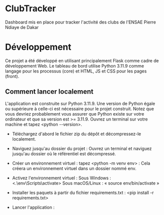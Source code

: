 # ClubTracker

Dashboard mis en place pour tracker l'activité des clubs de l'ENSAE Pierre Ndiaye de Dakar

# Développement
Ce projet a été développé en utilisant principalement Flask comme cadre de développement Web. Le tableau de bord utilise Python 3.11.9 comme langage pour les processus (core) et HTML, JS et CSS pour les pages (front).

## Comment lancer localement
L'application est construite sur Python 3.11.9. Une version de Python égale ou supérieure à celle-ci est nécessaire pour le projet construit. Notez que vous devriez probablement vous assurer que Python existe sur votre ordinateur et que sa version est >= 3.11.9.
Ouvrez un terminal sur votre machine et tapez <python --version>.

- Téléchargez d'abord le fichier zip du dépôt et décompressez-le localement.
- Naviguez jusqu'au dossier du projet : Ouvrez un terminal et naviguez jusqu'au dossier où le référentiel est décompressé.
- Créer un environnement virtuel : tapez <python -m venv env> : Cela créera un environnement virtuel dans un dossier nommé env.
- Activez l'environnement virtuel : 
Sous Windows : <.\env\Scripts\activate>
Sous macOS/Linux : « source env/bin/activate »

- Installer les paquets à partir du fichier requirements.txt : <pip install -r requirements.txt>
- Lancer l'application : <python app.py>
